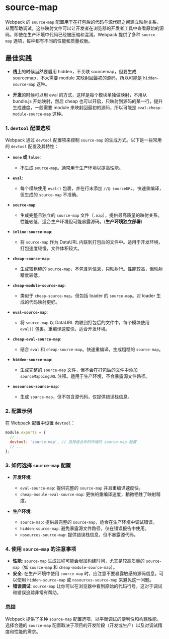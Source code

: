 # source-map
Webpack 的 `source-map` 配置用于在打包后的代码与源代码之间建立映射关系，从而帮助调试。这些映射文件可以让开发者在浏览器的开发者工具中查看原始的源码，即使在生产环境中代码已经被压缩和混淆。Webpack 提供了多种 `source-map` 选项，每种都有不同的性能和质量权衡。

## 最佳实践
- **线上**的时候当然要启用 hidden，不关联 sourcemap，但要生成 sourcemap，不大需要 module 来映射回最初的源码，所以可能是 `hidden-source-map` 这种。

- **开发**的时候可以用 eval 的方式，这样是每个模块单独做映射，不用从 bundle.js 开始映射，然后 cheap 也可以开启，只映射到源码的某一行，提升生成速度，一般需要 module 来映射回最初的源码，所以可能是 `eval-cheap-module-source-map` 这种。



### 1. `devtool` 配置选项

Webpack 通过 `devtool` 配置项来控制 `source-map` 的生成方式。以下是一些常用的 `devtool` 配置及其特性：

- **`none` 或 `false`**:
  - 不生成 `source-map`。通常用于生产环境以提高性能。

- **`eval`**:
  - 每个模块使用 `eval()` 包裹，并在行末添加 `//@ sourceURL`，快速重编译，但生成的 `source-map` 不准确。

- **`source-map`**:
  - 生成完整且独立的 `source-map` 文件（`.map`），提供最高质量的映射关系。性能较低，适合生产环境但可能暴露源码。(**生产环境独立部署**)

- **`inline-source-map`**:
  - 将 `source-map` 作为 DataURL 内联到打包后的文件中。适用于开发环境，打包速度较慢，文件体积较大。

- **`cheap-source-map`**:
  - 生成较粗糙的 `source-map`，不包含列信息，只映射行。性能较高，但映射精度较低。

- **`cheap-module-source-map`**:
  - 类似于 `cheap-source-map`，但包括 loader 的 `source-map`。对 loader 生成的代码映射更好。

- **`eval-source-map`**:
  - 将 `source-map` 以 DataURL 内联到打包后的文件中，每个模块使用 `eval()` 包裹。重编译速度快，适合开发环境。

- **`cheap-eval-source-map`**:
  - 结合 `eval` 和 `cheap-source-map`。快速重编译，生成粗糙的 `source-map`。

- **`hidden-source-map`**:
  - 生成完整的 `source-map` 文件，但不会在打包后的文件中添加 `sourceMappingURL` 注释。适用于生产环境，不会暴露源文件路径。

- **`nosources-source-map`**:
  - 生成 `source-map`，但不包含源代码，仅提供错误栈信息。

### 2. 配置示例

在 Webpack 配置中设置 `devtool`：

```javascript
module.exports = {
  // ...
  devtool: 'source-map', // 选择适合你的环境的 source-map 配置
  // ...
};
```

### 3. 如何选择 `source-map` 配置

- **开发环境**:
  - `eval-source-map`: 提供完整的 `source-map` 并且重编译速度快。
  - `cheap-module-eval-source-map`: 更快的重编译速度，稍微牺牲了映射精度。

- **生产环境**:
  - `source-map`: 提供最完整的 `source-map`，适合在生产环境中调试错误。
  - `hidden-source-map`: 避免暴露源文件路径，仅在错误报告中使用。
  - `nosources-source-map`: 提供错误栈信息，但不暴露源代码。

### 4. 使用 `source-map` 的注意事项

- **性能**: `source-map` 生成过程可能会增加构建时间，尤其是较高质量的 `source-map`（如 `source-map` 和 `cheap-module-source-map`）。
- **安全**: 在生产环境中使用 `source-map` 时，应注意不要暴露敏感的源码信息。可以使用 `hidden-source-map` 或 `nosources-source-map` 来避免这一问题。
- **错误调试**: `source-map` 让你可以在浏览器中看到原始的代码行号，这对于调试和错误追踪非常有帮助。

### 总结

Webpack 提供了多种 `source-map` 配置选项，以平衡调试的便利性和构建性能。选择合适的 `source-map` 配置取决于项目的开发阶段（开发或生产）以及对调试精度和性能的需求。